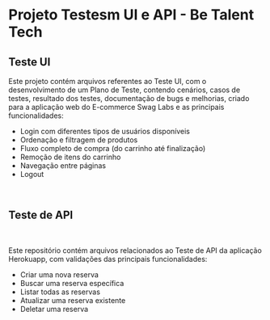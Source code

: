 # Projeto Testesm UI e API - Be Talent Tech

## Teste UI

Este projeto contém arquivos referentes ao Teste UI, com o desenvolvimento de um Plano de Teste, contendo cenários, casos de testes, resultado dos testes, documentação de bugs e melhorias, criado para a aplicação web do E-commerce Swag Labs e as principais funcionalidades:

- Login com diferentes tipos de usuários disponíveis
- Ordenação e filtragem de produtos
- Fluxo completo de compra (do carrinho até finalização)
- Remoção de itens do carrinho
- Navegação entre páginas
- Logout

<br>

## Teste de API

<br>

Este repositório contém arquivos relacionados ao Teste de API da aplicação Herokuapp, com validações das principais funcionalidades: 

- Criar uma nova reserva
- Buscar uma reserva específica
- Listar todas as reservas
- Atualizar uma reserva existente
- Deletar uma reserva
